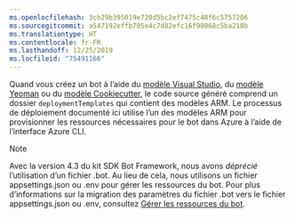 ```yaml
---
ms.openlocfilehash: 3cb29b395019e720d5bc2ef7475c48f6c5757206
ms.sourcegitcommit: a547192effb705e4c7d82efc16f98068c5ba218b
ms.translationtype: HT
ms.contentlocale: fr-FR
ms.lasthandoff: 12/25/2019
ms.locfileid: "75491166"
---
```

Quand vous créez un bot à l’aide du [modèle Visual Studio](https://docs.microsoft.com/azure/bot-service/dotnet/bot-builder-dotnet-sdk-quickstart?view=azure-bot-service-4.0), du [modèle Yeoman](https://docs.microsoft.com/azure/bot-service/javascript/bot-builder-javascript-quickstart?view=azure-bot-service-4.0) ou du [modèle Cookiecutter](https://docs.microsoft.com/azure/bot-service/python/bot-builder-python-quickstart?view=azure-bot-service-4.0), le code source généré comprend un dossier `deploymentTemplates` qui contient des modèles ARM. Le processus de déploiement documenté ici utilise l’un des modèles ARM pour provisionner les ressources nécessaires pour le bot dans Azure à l’aide de l’interface Azure CLI. 

> [!NOTE]
> Avec la version 4.3 du kit SDK Bot Framework, nous avons _déprécié_ l’utilisation d’un fichier .bot. Au lieu de cela, nous utilisons un fichier appsettings.json ou .env pour gérer les ressources du bot. Pour plus d’informations sur la migration des paramètres du fichier .bot vers le fichier appsettings.json ou .env, consultez [Gérer les ressources du bot](https://docs.microsoft.com/azure/bot-service/bot-file-basics?view=azure-bot-service-4.0).
